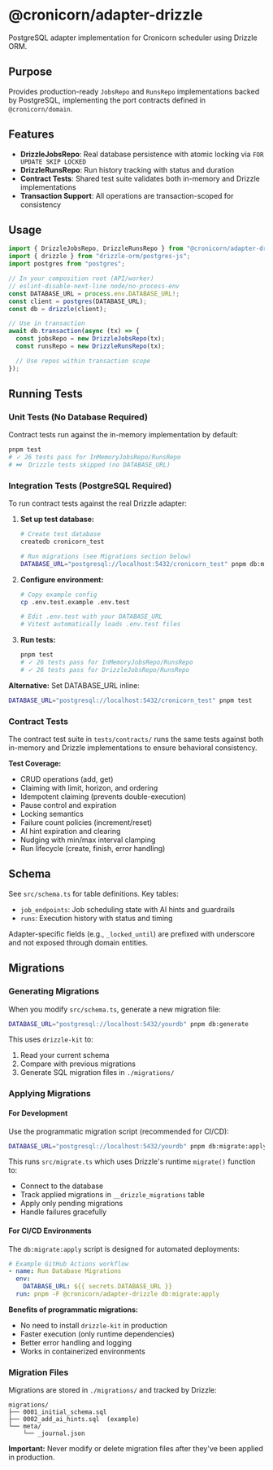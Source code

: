 # @cronicorn/adapter-drizzle

PostgreSQL adapter implementation for Cronicorn scheduler using Drizzle ORM.

## Purpose

Provides production-ready `JobsRepo` and `RunsRepo` implementations backed by PostgreSQL, implementing the port contracts defined in `@cronicorn/domain`.

## Features

- **DrizzleJobsRepo**: Real database persistence with atomic locking via `FOR UPDATE SKIP LOCKED`
- **DrizzleRunsRepo**: Run history tracking with status and duration
- **Contract Tests**: Shared test suite validates both in-memory and Drizzle implementations
- **Transaction Support**: All operations are transaction-scoped for consistency

## Usage

```typescript
import { DrizzleJobsRepo, DrizzleRunsRepo } from "@cronicorn/adapter-drizzle";
import { drizzle } from "drizzle-orm/postgres-js";
import postgres from "postgres";

// In your composition root (API/worker)
// eslint-disable-next-line node/no-process-env
const DATABASE_URL = process.env.DATABASE_URL!;
const client = postgres(DATABASE_URL);
const db = drizzle(client);

// Use in transaction
await db.transaction(async (tx) => {
  const jobsRepo = new DrizzleJobsRepo(tx);
  const runsRepo = new DrizzleRunsRepo(tx);

  // Use repos within transaction scope
});
```

## Running Tests

### Unit Tests (No Database Required)

Contract tests run against the in-memory implementation by default:

```bash
pnpm test
# ✓ 26 tests pass for InMemoryJobsRepo/RunsRepo
# ⏭️  Drizzle tests skipped (no DATABASE_URL)
```

### Integration Tests (PostgreSQL Required)

To run contract tests against the real Drizzle adapter:

1. **Set up test database:**

   ```bash
   # Create test database
   createdb cronicorn_test

   # Run migrations (see Migrations section below)
   DATABASE_URL="postgresql://localhost:5432/cronicorn_test" pnpm db:migrate:apply
   ```

2. **Configure environment:**

   ```bash
   # Copy example config
   cp .env.test.example .env.test

   # Edit .env.test with your DATABASE_URL
   # Vitest automatically loads .env.test files
   ```

3. **Run tests:**
   ```bash
   pnpm test
   # ✓ 26 tests pass for InMemoryJobsRepo/RunsRepo
   # ✓ 26 tests pass for DrizzleJobsRepo/RunsRepo
   ```

**Alternative:** Set DATABASE_URL inline:

```bash
DATABASE_URL="postgresql://localhost:5432/cronicorn_test" pnpm test
```

### Contract Tests

The contract test suite in `tests/contracts/` runs the same tests against both in-memory and Drizzle implementations to ensure behavioral consistency.

**Test Coverage:**

- CRUD operations (add, get)
- Claiming with limit, horizon, and ordering
- Idempotent claiming (prevents double-execution)
- Pause control and expiration
- Locking semantics
- Failure count policies (increment/reset)
- AI hint expiration and clearing
- Nudging with min/max interval clamping
- Run lifecycle (create, finish, error handling)

## Schema

See `src/schema.ts` for table definitions. Key tables:

- `job_endpoints`: Job scheduling state with AI hints and guardrails
- `runs`: Execution history with status and timing

Adapter-specific fields (e.g., `_locked_until`) are prefixed with underscore and not exposed through domain entities.

## Migrations

### Generating Migrations

When you modify `src/schema.ts`, generate a new migration file:

```bash
DATABASE_URL="postgresql://localhost:5432/yourdb" pnpm db:generate
```

This uses `drizzle-kit` to:

1. Read your current schema
2. Compare with previous migrations
3. Generate SQL migration files in `./migrations/`

### Applying Migrations

#### For Development

Use the programmatic migration script (recommended for CI/CD):

```bash
DATABASE_URL="postgresql://localhost:5432/yourdb" pnpm db:migrate:apply
```

This runs `src/migrate.ts` which uses Drizzle's runtime `migrate()` function to:

- Connect to the database
- Track applied migrations in `__drizzle_migrations` table
- Apply only pending migrations
- Handle failures gracefully

#### For CI/CD Environments

The `db:migrate:apply` script is designed for automated deployments:

```yaml
# Example GitHub Actions workflow
- name: Run Database Migrations
  env:
    DATABASE_URL: ${{ secrets.DATABASE_URL }}
  run: pnpm -F @cronicorn/adapter-drizzle db:migrate:apply
```

**Benefits of programmatic migrations:**

- No need to install `drizzle-kit` in production
- Faster execution (only runtime dependencies)
- Better error handling and logging
- Works in containerized environments

### Migration Files

Migrations are stored in `./migrations/` and tracked by Drizzle:

```
migrations/
├── 0001_initial_schema.sql
├── 0002_add_ai_hints.sql  (example)
└── meta/
    └── _journal.json
```

**Important:** Never modify or delete migration files after they've been applied in production.
